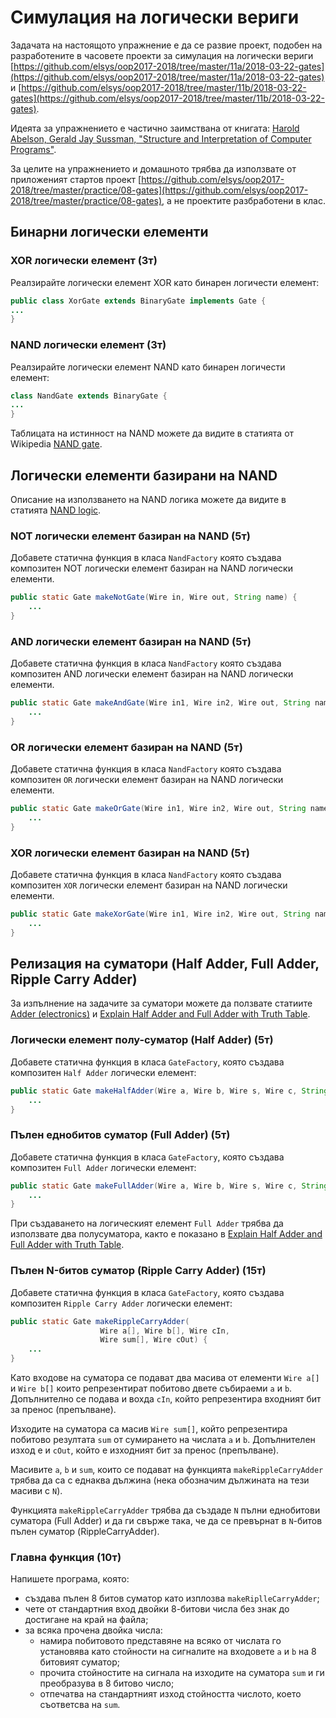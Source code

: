 # Симулация на логически вериги

Задачата на настоящото упражнение е да се развие проект, подобен на разработените
в часовете проекти за симулация на логически вериги 
[https://github.com/elsys/oop2017-2018/tree/master/11a/2018-03-22-gates](https://github.com/elsys/oop2017-2018/tree/master/11a/2018-03-22-gates)
и 
[https://github.com/elsys/oop2017-2018/tree/master/11b/2018-03-22-gates](https://github.com/elsys/oop2017-2018/tree/master/11b/2018-03-22-gates).

Идеята за упражнението е частично заимствана от книгата:
[Harold Abelson, Gerald Jay Sussman, "Structure and Interpretation of Computer Programs"](https://github.com/elsys/oop2017-2018/blob/master/practice/08-gates/docs/StructIntCompPrograms.pdf).

За целите на упражнението и домашното трябва да използвате от приложеният стартов проект
[https://github.com/elsys/oop2017-2018/tree/master/practice/08-gates](https://github.com/elsys/oop2017-2018/tree/master/practice/08-gates), 
а не проектите разбработени в клас.


## Бинарни логически елементи

### XOR логически елемент (3т)

Реалзирайте логически елемент XOR като бинарен логичести елемент:

```java
public class XorGate extends BinaryGate implements Gate {
...
}
```

### NAND логически елемент (3т)

Реалзирайте логически елемент NAND като бинарен логичести елемент:

```java
class NandGate extends BinaryGate {
...
}
```

Таблицата на истинност на NAND можете да видите в статията от Wikipedia 
[NAND gate](https://en.wikipedia.org/wiki/NAND_gate).

## Логически елементи базирани на NAND

Описание на използването на NAND логика можете да видите в статията
[NAND logic](https://en.wikipedia.org/wiki/NAND_logic).


### NOT логически елемент базиран на NAND (5т)

Добавете статична функция в класа ```NandFactory``` която създава композитен NOT 
логически елемент базиран на NAND логически елементи.

```java
public static Gate makeNotGate(Wire in, Wire out, String name) {
	...
}
```

### AND логически елемент базиран на NAND (5т)

Добавете статична функция в класа ```NandFactory``` която създава композитен AND 
логически елемент базиран на NAND логически елементи.

```java
public static Gate makeAndGate(Wire in1, Wire in2, Wire out, String name) {
	...
}
```


### OR логически елемент базиран на NAND (5т)

Добавете статична функция в класа ```NandFactory``` която създава композитен `OR` 
логически елемент базиран на NAND логически елементи.

```java
public static Gate makeOrGate(Wire in1, Wire in2, Wire out, String name) {
	...
}
```

### XOR логически елемент базиран на NAND (5т)

Добавете статична функция в класа ```NandFactory``` която създава композитен `XOR` 
логически елемент базиран на NAND логически елементи.

```java
public static Gate makeXorGate(Wire in1, Wire in2, Wire out, String name) {
	...
}
```

## Релизация на суматори (Half Adder, Full Adder, Ripple Carry Adder)

За изпълнение на задачите за суматори можете да ползвате статиите 
[Adder (electronics)](https://en.wikipedia.org/wiki/Adder_(electronics))
и [Explain Half Adder and Full Adder with Truth Table](https://www.elprocus.com/half-adder-and-full-adder/).


### Логически елемент полу-суматор (Half Adder) (5т)

Добавете статична функция в класа `GateFactory`, която създава композитен 
`Half Adder` логически елемент:

```java
public static Gate makeHalfAdder(Wire a, Wire b, Wire s, Wire c, String name) {
	...
}
```

### Пълен еднобитов суматор (Full Adder) (5т)

Добавете статична функция в класа `GateFactory`, която създава композитен 
`Full Adder` логически елемент:

```java
public static Gate makeFullAdder(Wire a, Wire b, Wire s, Wire c, String name) {
	...
}
```

При създаването на логическият елемент `Full Adder` трябва да използвате
два полусуматора, както е показано в 
[Explain Half Adder and Full Adder with Truth Table](https://www.elprocus.com/half-adder-and-full-adder/).


### Пълен N-битов суматор (Ripple Carry Adder) (15т)

Добавете статична функция в класа `GateFactory`, която създава композитен 
`Ripple Carry Adder` логически елемент:

```java
public static Gate makeRippleCarryAdder(
					Wire a[], Wire b[], Wire cIn, 
					Wire sum[], Wire cOut) {
	...
}
```

Като входове на суматора се подават два масива от елементи 
`Wire a[]` и `Wire b[]` които репрезентират побитово двете събираеми `a` и `b`.
Допълнително се подава и вохда `cIn`, който репрезентира входният бит за 
пренос (препълване).

Изходите на суматора са масив `Wire sum[]`, който репрезентира побитово резултата
`sum` от сумирането на числата `a` и `b`. Допълнителен изход е и `cOut`, който е
изходният бит за пренос (препълване).

Масивите `a`, `b` и `sum`, които се подават на функцията `makeRippleCarryAdder` 
трябва да са с еднаква дължина (нека обозначим дължината на тези масиви с `N`).

Функцията `makeRippleCarryAdder` трябва да създаде `N` пълни еднобитови суматора
(Full Adder) и да ги свърже така, че да се превърнат в `N`-битов пълен суматор 
(RippleCarryAdder).

### Главна функция (10т)

Напишете програма, която:

* създава пълен 8 битов суматор като изплозва `makeRiplleCarryAdder`;
* чете от стандартния вход двойки 8-битови числа без знак до достигане на 
край на файла;
* за всяка прочена двойка числа:
	* намира побитовото представяне на всяко от числата го установява като
	стойности на сигналите на входовете `a` и `b` на 8 битовият суматор;
	* прочита стойностите на сигнала на изходите на суматора `sum` и ги 
	преобразува в 8 битово число;
	* отпечатва на стандартният изход стойността числото, което съответсва на
	`sum`.

	